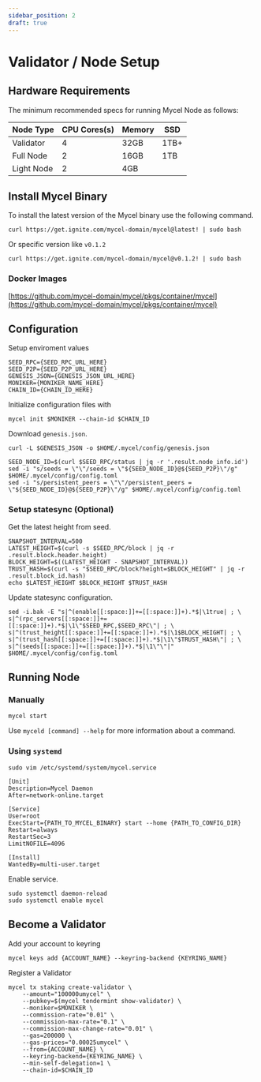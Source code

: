 ```yaml
---
sidebar_position: 2
draft: true
---
```


# Validator / Node Setup

## Hardware Requirements

The minimum recommended specs for running Mycel Node as follows:

| Node Type  | CPU Cores(s) | Memory | SSD  |
| ---------- | ------------ | ------ | ---- |
| Validator  | 4            | 32GB   | 1TB+ |
| Full Node  | 2            | 16GB   | 1TB  |
| Light Node | 2            | 4GB    |      |

## Install Mycel Binary

To install the latest version of the Mycel binary use the following command.

```
curl https://get.ignite.com/mycel-domain/mycel@latest! | sudo bash
```

Or specific version like `v0.1.2`

```
curl https://get.ignite.com/mycel-domain/mycel@v0.1.2! | sudo bash
```

### Docker Images

[https://github.com/mycel-domain/mycel/pkgs/container/mycel](https://github.com/mycel-domain/mycel/pkgs/container/mycel)

## Configuration

Setup enviroment values

```
SEED_RPC={SEED_RPC_URL_HERE}
SEED_P2P={SEED_P2P_URL_HERE}
GENESIS_JSON={GENESIS_JSON_URL_HERE}
MONIKER={MONIKER_NAME_HERE}
CHAIN_ID={CHAIN_ID_HERE}
```

Initialize configuration files with

```
mycel init $MONIKER --chain-id $CHAIN_ID
```

Download `genesis.json`.

```
curl -L $GENESIS_JSON -o $HOME/.mycel/config/genesis.json
```

```
SEED_NODE_ID=$(curl $SEED_RPC/status | jq -r '.result.node_info.id')
sed -i "s/seeds = \"\"/seeds = \"${SEED_NODE_ID}@${SEED_P2P}\"/g" $HOME/.mycel/config/config.toml
sed -i "s/persistent_peers = \"\"/persistent_peers = \"${SEED_NODE_ID}@${SEED_P2P}\"/g" $HOME/.mycel/config/config.toml
```

### Setup statesync (Optional)

Get the latest height from seed.

```
SNAPSHOT_INTERVAL=500
LATEST_HEIGHT=$(curl -s $SEED_RPC/block | jq -r .result.block.header.height)
BLOCK_HEIGHT=$((LATEST_HEIGHT - SNAPSHOT_INTERVAL))
TRUST_HASH=$(curl -s "$SEED_RPC/block?height=$BLOCK_HEIGHT" | jq -r .result.block_id.hash)
echo $LATEST_HEIGHT $BLOCK_HEIGHT $TRUST_HASH
```

Update statesync configuration.

```
sed -i.bak -E "s|^(enable[[:space:]]+=[[:space:]]+).*$|\1true| ; \
s|^(rpc_servers[[:space:]]+=[[:space:]]+).*$|\1\"$SEED_RPC,$SEED_RPC\"| ; \
s|^(trust_height[[:space:]]+=[[:space:]]+).*$|\1$BLOCK_HEIGHT| ; \
s|^(trust_hash[[:space:]]+=[[:space:]]+).*$|\1\"$TRUST_HASH\"| ; \
s|^(seeds[[:space:]]+=[[:space:]]+).*$|\1\"\"|"  $HOME/.mycel/config/config.toml
```

## Running Node

### Manually

```
mycel start
```

Use `myceld [command] --help` for more information about a command.

### Using `systemd`

```
sudo vim /etc/systemd/system/mycel.service
```

```
[Unit]
Description=Mycel Daemon
After=network-online.target

[Service]
User=root
ExecStart={PATH_TO_MYCEL_BINARY} start --home {PATH_TO_CONFIG_DIR}
Restart=always
RestartSec=3
LimitNOFILE=4096

[Install]
WantedBy=multi-user.target
```

Enable service.

```
sudo systemctl daemon-reload
sudo systemctl enable mycel
```

## Become a Validator

Add your account to keyring

```
mycel keys add {ACCOUNT_NAME} --keyring-backend {KEYRING_NAME}
```

Register a Validator

```
mycel tx staking create-validator \
    --amount="100000umycel" \
    --pubkey=$(mycel tendermint show-validator) \
    --moniker=$MONIKER \
    --commission-rate="0.01" \
    --commission-max-rate="0.1" \
    --commission-max-change-rate="0.01" \
    --gas=200000 \
    --gas-prices="0.00025umycel" \
    --from={ACCOUNT_NAME} \
    --keyring-backend={KEYRING_NAME} \
    --min-self-delegation=1 \
    --chain-id=$CHAIN_ID
```
